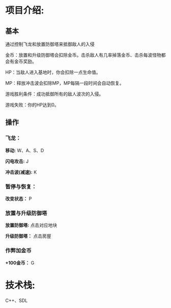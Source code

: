 # 项目介绍:

## 基本

通过控制飞龙和放置防御塔来抵御敌人的入侵

金币：放置和升级防御塔会扣除金币。击杀敌人有几率掉落金币、击杀每波怪物都会有金币奖励。

HP：当敌人进入基地时，你会扣除一点生命值。

MP：释放冲击波会扣除MP，MP每隔一段时间会自动恢复。

游戏胜利条件：成功抵御所有的敌人波次的入侵。

游戏失败：你的HP达到0。

## 操作

### 飞龙：

**移动:** W、A、S、D

**闪电攻击:** J

**冲击波(减速):** K

### 暂停与恢复：

**改变状态：** P

### 放置与升级防御塔

**放置防御塔:** 点击对应地块

**升级防御塔：** 点击房屋

### 作弊加金币

**+100金币：** G

# 技术栈:

C++、SDL
